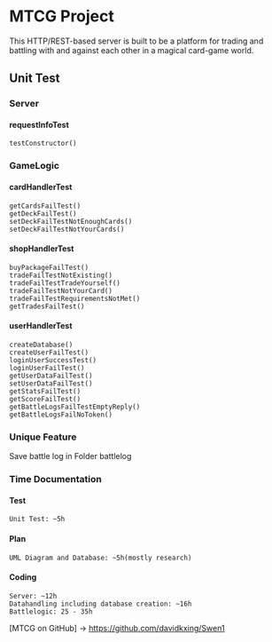 # MTCG Project
This HTTP/REST-based server is built to be a platform for trading and battling with and
against each other in a magical card-game world. 

## Unit Test

### Server
#### requestInfoTest
	testConstructor()

### GameLogic
#### cardHandlerTest
	getCardsFailTest()
	getDeckFailTest()
	setDeckFailTestNotEnoughCards()
	setDeckFailTestNotYourCards()

#### shopHandlerTest
	buyPackageFailTest()
	tradeFailTestNotExisting()
	tradeFailTestTradeYourself()
	tradeFailTestNotYourCard()
	tradeFailTestRequirementsNotMet()
	getTradesFailTest()

#### userHandlerTest
	createDatabase()
	createUserFailTest()
	loginUserSuccessTest()
	loginUserFailTest()
	getUserDataFailTest()
	setUserDataFailTest()
	getStatsFailTest()
	getScoreFailTest()
	getBattleLogsFailTestEmptyReply()
	getBattleLogsFailNoToken()

### Unique Feature
Save battle log in Folder battlelog

### Time Documentation
#### Test
	Unit Test: ~5h

#### Plan
	UML Diagram and Database: ~5h(mostly research)

#### Coding
	Server: ~12h
	Datahandling including database creation: ~16h
	Battlelogic: 25 - 35h

[MTCG on GitHub] -> https://github.com/davidkxing/Swen1